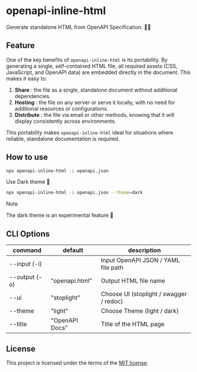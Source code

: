 # openapi-inline-html

Generate standalone HTML from OpenAPI Specification. 📗✨

## Feature

One of the key benefits of `openapi-inline-html` is its portability.
By generating a single, self-contained HTML file, all required assets (CSS, JavaScript, and OpenAPI data) are embedded directly in the document.
This makes it easy to:

1. **Share** : the file as a single, standalone document without additional dependencies.
2. **Hosting** : the file on any server or serve it locally, with no need for additional resources or configurations.
3. **Distribute** : the file via email or other methods, knowing that it will display consistently across environments.

This portability makes `openapi-inline-html` ideal for situations where reliable, standalone documentation is required.

## How to use

```bash
npx openapi-inline-html -i openapi.json
```

Use Dark theme 🌙

```bash
npx openapi-inline-html -i openapi.json --theme=dark
```

> [!NOTE]
> The dark theme is an experimental feature 🧪

## CLI Options

| command       | default        | description                             |
| ------------- | -------------- | --------------------------------------- |
| --input (-i)  |                | Input OpenAPI JSON / YAML file path     |
| --output (-o) | "openapi.html" | Output HTML file name                   |
| --ui          | "stoplight"    | Choose UI (stoplight / swagger / redoc) |
| --theme       | "light"        | Choose Theme (light / dark)             |
| --title       | "OpenAPI Docs" | Title of the HTML page                  |

## License

This project is licensed under the terms of the [MIT license](./LICENSE).
